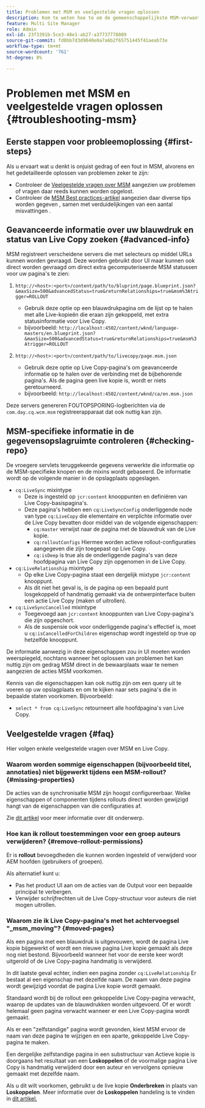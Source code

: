 ```yaml
---
title: Problemen met MSM en veelgestelde vragen oplossen
description: Kom te weten hoe te om de gemeenschappelijkste MSM-verwante kwesties problemen op te lossen en antwoorden op de gemeenschappelijkste MSM-verwante vragen te krijgen.
feature: Multi Site Manager
role: Admin
exl-id: 23f3391b-5ce3-48e1-ab27-a37737778089
source-git-commit: fd8bb7d3d9040e0a7a6b2f65751445f41aeab73e
workflow-type: tm+mt
source-wordcount: '761'
ht-degree: 0%

---
```


# Problemen met MSM en veelgestelde vragen oplossen {#troubleshooting-msm}

## Eerste stappen voor probleemoplossing {#first-steps}

Als u ervaart wat u denkt is onjuist gedrag of een fout in MSM, alvorens en het gedetailleerde oplossen van problemen zeker te zijn:

* Controleer de [Veelgestelde vragen over MSM](#faq) aangezien uw problemen of vragen daar reeds kunnen worden opgelost.
* Controleer de [MSM Best practices-artikel](msm-best-practices.md) aangezien daar diverse tips worden gegeven , samen met verduidelijkingen van een aantal misvattingen .

## Geavanceerde informatie over uw blauwdruk en status van Live Copy zoeken {#advanced-info}

MSM registreert verscheidene servers die met selecteurs op middel URLs kunnen worden gevraagd. Deze worden gebruikt door UI maar kunnen ook direct worden gevraagd om direct extra gecomputeriseerde MSM statussen voor uw pagina&#39;s te zien:

1. `http://<host>:<port>/content/path/to/bluprint/page.blueprint.json?&maxSize=500&advancedStatus=true&returnRelationships=true&msm%3Atrigger=ROLLOUT`
   * Gebruik deze optie op een blauwdrukpagina om de lijst op te halen met alle Live-kopieën die eraan zijn gekoppeld, met extra statusinformatie voor Live Copy.
   * bijvoorbeeld:
     `http://localhost:4502/content/wknd/language-masters/en.blueprint.json?&maxSize=500&advancedStatus=true&returnRelationships=true&msm%3Atrigger=ROLLOUT`


1. `http://<host>:<port>/content/path/to/livecopy/page.msm.json`
   * Gebruik deze optie op Live Copy-pagina&#39;s om geavanceerde informatie op te halen over de verbinding met de bijbehorende pagina&#39;s. Als de pagina geen live kopie is, wordt er niets geretourneerd.
   * bijvoorbeeld:
     `http://localhost:4502/content/wknd/ca/en.msm.json`

Deze servers genereren FOUTOPSPORING-logberichten via de `com.day.cq.wcm.msm` registreerapparaat dat ook nuttig kan zijn.

## MSM-specifieke informatie in de gegevensopslagruimte controleren {#checking-repo}

De vroegere servlets teruggekeerde gegevens verwerkte die informatie op de MSM-specifieke knopen en de mixins wordt gebaseerd. De informatie wordt op de volgende manier in de opslagplaats opgeslagen.

* `cq:LiveSync` mixintype
   * Deze is ingesteld op `jcr:content` knooppunten en definiëren van Live Copy-basispagina&#39;s.
   * Deze pagina&#39;s hebben een `cq:LiveSyncConfig` onderliggende node van type `cq:LiveCopy` die elementaire en verplichte informatie over de Live Copy bevatten door middel van de volgende eigenschappen:
      * `cq:master` verwijst naar de pagina met de blauwdruk van de Live kopie.
      * `cq:rolloutConfigs` Hiermee worden actieve rollout-configuraties aangegeven die zijn toegepast op Live Copy.
      * `cq:isDeep` is true als de onderliggende pagina&#39;s van deze hoofdpagina van Live Copy zijn opgenomen in de Live Copy.
* `cq:LiveRelationship` mixintype
   * Op elke Live Copy-pagina staat een dergelijk mixtype `jcr:content` knooppunt.
   * Als dit niet het geval is, is de pagina op een bepaald punt losgekoppeld of handmatig gemaakt via de ontwerpinterface buiten een actie Live Copy (maken of uitrollen).
* `cq:LiveSyncCancelled` mixintype
   * Toegevoegd aan `jcr:content` knooppunten van Live Copy-pagina&#39;s die zijn opgeschort.
   * Als de suspensie ook voor onderliggende pagina&#39;s effectief is, moet u `cq:isCancelledForChildren` eigenschap wordt ingesteld op true op hetzelfde knooppunt.

De informatie aanwezig in deze eigenschappen zou in UI moeten worden weerspiegeld, nochtans wanneer het oplossen van problemen het kan nuttig zijn om gedrag MSM direct in de bewaarplaats waar te nemen aangezien de acties MSM voorkomen.

Kennis van die eigenschappen kan ook nuttig zijn om een query uit te voeren op uw opslagplaats en om te kijken naar sets pagina&#39;s die in bepaalde staten voorkomen. Bijvoorbeeld:

* `select * from cq:LiveSync` retourneert alle hoofdpagina&#39;s van Live Copy.

## Veelgestelde vragen {#faq}

Hier volgen enkele veelgestelde vragen over MSM en Live Copy.

### Waarom worden sommige eigenschappen (bijvoorbeeld titel, annotaties) niet bijgewerkt tijdens een MSM-rollout? {#missing-properties}

De acties van de synchronisatie MSM zijn hoogst configureerbaar. Welke eigenschappen of componenten tijdens rollouts direct worden gewijzigd hangt van de eigenschappen van die configuraties af.

Zie [dit artikel](msm-best-practices.md) voor meer informatie over dit onderwerp.

### Hoe kan ik rollout toestemmingen voor een groep auteurs verwijderen? {#remove-rollout-permissions}

Er is **rollout** bevoegdheden die kunnen worden ingesteld of verwijderd voor AEM hoofden (gebruikers of groepen).

Als alternatief kunt u:

* Pas het product UI aan om de acties van de Output voor een bepaalde principal te verbergen.
* Verwijder schrijfrechten uit de Live Copy-structuur voor auteurs die niet mogen uitrollen.

### Waarom zie ik Live Copy-pagina&#39;s met het achtervoegsel &quot;_msm_moving&quot;? {#moved-pages}

Als een pagina met een blauwdruk is uitgevouwen, wordt de pagina Live kopie bijgewerkt of wordt een nieuwe pagina Live kopie gemaakt als deze nog niet bestond. Bijvoorbeeld wanneer het voor de eerste keer wordt uitgerold of de Live Copy-pagina handmatig is verwijderd.

In dit laatste geval echter, indien een pagina zonder `cq:LiveRelationship` Er bestaat al een eigenschap met dezelfde naam. De naam van deze pagina wordt gewijzigd voordat de pagina Live kopie wordt gemaakt.

Standaard wordt bij de rollout een gekoppelde Live Copy-pagina verwacht, waarop de updates van de blauwdrukken worden uitgevoerd. Of er wordt helemaal geen pagina verwacht wanneer er een Live Copy-pagina wordt gemaakt.

Als er een &quot;zelfstandige&quot; pagina wordt gevonden, kiest MSM ervoor de naam van deze pagina te wijzigen en een aparte, gekoppelde Live Copy-pagina te maken.

Een dergelijke zelfstandige pagina in een substructuur van Actieve kopie is doorgaans het resultaat van een **Loskoppelen** of de voormalige pagina Live Copy is handmatig verwijderd door een auteur en vervolgens opnieuw gemaakt met dezelfde naam.

Als u dit wilt voorkomen, gebruikt u de live kopie **Onderbreken** in plaats van **Loskoppelen**. Meer informatie over de **Loskoppelen** handeling is te vinden in [dit artikel.](msm-livecopy.md)
